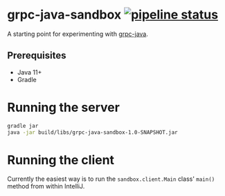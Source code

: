 # grpc-java-sandbox [![pipeline status](https://gitlab.com/jameshiew/grpc-java-sandbox/badges/master/pipeline.svg)](https://gitlab.com/jameshiew/grpc-java-sandbox/commits/master)

A starting point for experimenting with [grpc-java](https://github.com/grpc/grpc-java).

## Prerequisites

* Java 11+
* Gradle

# Running the server

```bash
gradle jar
java -jar build/libs/grpc-java-sandbox-1.0-SNAPSHOT.jar
```

# Running the client

Currently the easiest way is to run the `sandbox.client.Main` class' `main()` method from within IntelliJ.
